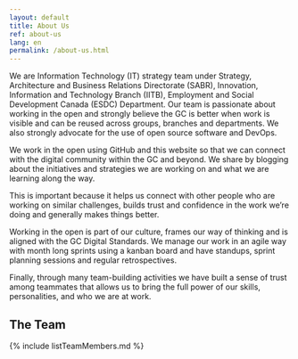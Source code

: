 ```yaml
---
layout: default
title: About Us
ref: about-us
lang: en
permalink: /about-us.html
---
```


We are Information Technology (IT) strategy team under Strategy, Architecture and Business Relations Directorate (SABR), Innovation, Information and Technology Branch (IITB), Employment and Social Development  Canada (ESDC) Department.
Our team is passionate about working in the open and strongly believe the GC is better when work is visible and can be reused across groups, branches and departments.
We also strongly advocate for the use of open source software and DevOps.

We work in the open using GitHub and this website so that we can connect with the digital community within the GC and beyond.
We share by blogging about the initiatives and strategies we are working on and what we are learning along the way.

This is important because it helps us connect with other people who are working on similar challenges, builds trust and confidence in the work we’re doing and generally makes things better.

Working in the open is part of our culture, frames our way of thinking and is aligned with the GC Digital Standards.
We manage our work in an agile way with month long sprints using a kanban board and have standups, sprint planning sessions and regular retrospectives.

Finally, through many team-building activities we have built a sense of trust among teammates that allows us to bring the full power of our skills, personalities, and who we are at work.

## The Team

{% include listTeamMembers.md %}
